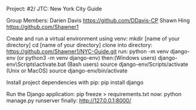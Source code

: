  Project: #2/ JTC: New York City Guide

Group Members: Darien Davis https://github.com/DDavis-CP
               Shawn Hing https://github.com/Shawner1

Create and run a virtual environment using venv: mkdir [name of your directory]
                                                 cd [name of your directory]
                                                 clone into directory: https://github.com/Shawner1/NYC-Guide.git 
                                                 run: python -m venv django-env (or python3 -m venv django-env)
                                                 then:(Windows users) django-env\Scripts\activate.bat 
                                                      (Bash users) source django-env/Scripts/activate
                                                      (Unix or MacOS) source django-env/bin/activate

Install project dependencies with pip:           pip install django

Run the Django application:                      pip freeze > requirements.txt
                                                 now: python manage.py runserver
                                                 finally: http://127.0.0.1:8000/

                                          










